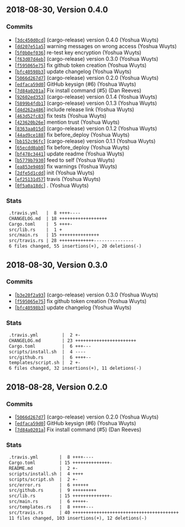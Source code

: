 ## 2018-08-30, Version 0.4.0
### Commits
- [[`3dc450d0cd`](https://github.com/yoshuawuyts/crossgen/commit/3dc450d0cdff1c1b381be24e9c6e544241788ef4)] (cargo-release) version 0.4.0 (Yoshua Wuyts)
- [[`dd207e51a5`](https://github.com/yoshuawuyts/crossgen/commit/dd207e51a52a8339d653752a3a0a08b2e78faf25)] warning messages on wrong access (Yoshua Wuyts)
- [[`5f0b0ef036`](https://github.com/yoshuawuyts/crossgen/commit/5f0b0ef036f7a0d518bc3d3837a45a13a4f906eb)] re-test key encryption (Yoshua Wuyts)
- [[`f63d07d4eb`](https://github.com/yoshuawuyts/crossgen/commit/f63d07d4eb939baab3d962cf12123536582ade08)] (cargo-release) version 0.3.0 (Yoshua Wuyts)
- [[`f595065e75`](https://github.com/yoshuawuyts/crossgen/commit/f595065e75e421d1faf606cb5a29356cd1a29882)] fix github token creation (Yoshua Wuyts)
- [[`bfc40598b3`](https://github.com/yoshuawuyts/crossgen/commit/bfc40598b3f979e6c0511b1d28b9cb975f7e6c8c)] update changelog (Yoshua Wuyts)
- [[`5066d267d7`](https://github.com/yoshuawuyts/crossgen/commit/5066d267d70836d5652e9ee3b8eabc476ef05896)] (cargo-release) version 0.2.0 (Yoshua Wuyts)
- [[`edfaca59d0`](https://github.com/yoshuawuyts/crossgen/commit/edfaca59d08654e5536c5ba18834e564dc680277)] GitHub keysign (#6) (Yoshua Wuyts)
- [[`7d84a0201a`](https://github.com/yoshuawuyts/crossgen/commit/7d84a0201a77b325e09d2a70296fd5f75684cf7e)] Fix install command (#5) (Dan Reeves)
- [[`92602ed353`](https://github.com/yoshuawuyts/crossgen/commit/92602ed35331f238bf3b0caac1f454cf2925fc85)] (cargo-release) version 0.1.4 (Yoshua Wuyts)
- [[`5899b4fdb1`](https://github.com/yoshuawuyts/crossgen/commit/5899b4fdb1d2462911ce7d0cd20425b7a4c2d5b5)] (cargo-release) version 0.1.3 (Yoshua Wuyts)
- [[`d4d262a486`](https://github.com/yoshuawuyts/crossgen/commit/d4d262a486082b1a7d7519019ad8e9c95f9ab61d)] include release link (Yoshua Wuyts)
- [[`463d52fc83`](https://github.com/yoshuawuyts/crossgen/commit/463d52fc83fb5a42574a1cd2362fe15c057db273)] fix tests (Yoshua Wuyts)
- [[`423620b26e`](https://github.com/yoshuawuyts/crossgen/commit/423620b26e3dc53b3d9886551be070949ce6589b)]  mention trust (Yoshua Wuyts)
- [[`8363aa015d`](https://github.com/yoshuawuyts/crossgen/commit/8363aa015dde4e117a06e24b2770881459d80880)] (cargo-release) version 0.1.2 (Yoshua Wuyts)
- [[`44ad9ce188`](https://github.com/yoshuawuyts/crossgen/commit/44ad9ce188d091ddd4216cad21e723dab59fe5eb)] fix before_deploy (Yoshua Wuyts)
- [[`bb152c96fc`](https://github.com/yoshuawuyts/crossgen/commit/bb152c96fc59edfdf4642172985d8ed7c690124c)] (cargo-release) version 0.1.1 (Yoshua Wuyts)
- [[`65ecdd0ab0`](https://github.com/yoshuawuyts/crossgen/commit/65ecdd0ab095f2482d4220092defde9f243e81d8)] fix before_deploy (Yoshua Wuyts)
- [[`bf478c3441`](https://github.com/yoshuawuyts/crossgen/commit/bf478c3441a263d6a9b04bea9b6294059155cd2c)] update readme (Yoshua Wuyts)
- [[`b5779b7930`](https://github.com/yoshuawuyts/crossgen/commit/b5779b7930d3de779998ca5151089d68cf6aa89e)] feed to self (Yoshua Wuyts)
- [[`ea853e9469`](https://github.com/yoshuawuyts/crossgen/commit/ea853e9469f657740db07ef5cb33f09be2121f03)] fix warnings (Yoshua Wuyts)
- [[`2dfe5d1cdd`](https://github.com/yoshuawuyts/crossgen/commit/2dfe5d1cdd35e26423218d12aea38e8e40a36f97)] init (Yoshua Wuyts)
- [[`ef25131d57`](https://github.com/yoshuawuyts/crossgen/commit/ef25131d57555d6a490d6fed0eb15da6a198cdc1)] travis (Yoshua Wuyts)
- [[`0f5a0a18dc`](https://github.com/yoshuawuyts/crossgen/commit/0f5a0a18dca50c231e556d26840ca8367132d63d)] . (Yoshua Wuyts)

### Stats
```diff
 .travis.yml   |  8 ++++----
 CHANGELOG.md  | 18 ++++++++++++++++++
 Cargo.toml    |  5 ++++-
 src/lib.rs    |  1 +
 src/main.rs   | 15 +++++++++++++++
 src/travis.rs | 28 +++++++++++++---------------
 6 files changed, 55 insertions(+), 20 deletions(-)
```


## 2018-08-30, Version 0.3.0
### Commits
- [[`b3e20f2a93`](https://github.com/yoshuawuyts/crossgen/commit/b3e20f2a93c903e051bbaa10cab4d4ecbcbaca2d)] (cargo-release) version 0.3.0 (Yoshua Wuyts)
- [[`f595065e75`](https://github.com/yoshuawuyts/crossgen/commit/f595065e75e421d1faf606cb5a29356cd1a29882)] fix github token creation (Yoshua Wuyts)
- [[`bfc40598b3`](https://github.com/yoshuawuyts/crossgen/commit/bfc40598b3f979e6c0511b1d28b9cb975f7e6c8c)] update changelog (Yoshua Wuyts)

### Stats
```diff
 .travis.yml         |  2 +-
 CHANGELOG.md        | 23 +++++++++++++++++++++++
 Cargo.toml          |  6 +++---
 scripts/install.sh  |  4 ----
 src/github.rs       |  6 ++++--
 templates/script.sh |  2 +-
 6 files changed, 32 insertions(+), 11 deletions(-)
```


## 2018-08-28, Version 0.2.0
### Commits
- [[`5066d267d7`](https://github.com/yoshuawuyts/crossgen/commits/5066d267d70836d5652e9ee3b8eabc476ef05896)] (cargo-release) version 0.2.0 (Yoshua Wuyts)
- [[`edfaca59d0`](https://github.com/yoshuawuyts/crossgen/commits/edfaca59d08654e5536c5ba18834e564dc680277)] GitHub keysign (#6) (Yoshua Wuyts)
- [[`7d84a0201a`](https://github.com/yoshuawuyts/crossgen/commits/7d84a0201a77b325e09d2a70296fd5f75684cf7e)] Fix install command (#5) (Dan Reeves)

### Stats
```diff
 .travis.yml        |  8 ++++----
 Cargo.toml         | 15 ++++++++++++++-
 README.md          |  2 +-
 scripts/install.sh |  4 ++++
 scripts/script.sh  |  2 +-
 src/error.rs       |  6 ++++++
 src/github.rs      |  9 +++++++++
 src/lib.rs         | 15 ++++++++++++++-
 src/main.rs        |  6 +++++-
 src/templates.rs   |  8 +++++---
 src/travis.rs      | 40 ++++++++++++++++++++++++++++++++++++++++
 11 files changed, 103 insertions(+), 12 deletions(-)
```


